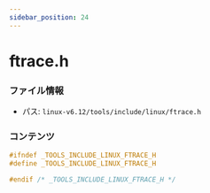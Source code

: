 ```yaml
---
sidebar_position: 24
---
```

# ftrace.h

### ファイル情報

- パス: `linux-v6.12/tools/include/linux/ftrace.h`

### コンテンツ

```h
#ifndef _TOOLS_INCLUDE_LINUX_FTRACE_H
#define _TOOLS_INCLUDE_LINUX_FTRACE_H

#endif /* _TOOLS_INCLUDE_LINUX_FTRACE_H */

```
